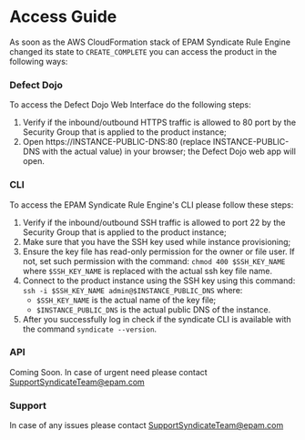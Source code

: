 # Access Guide

As soon as the AWS CloudFormation stack of EPAM Syndicate Rule Engine changed 
its state to `CREATE_COMPLETE` you can access the product in the following ways:

### Defect Dojo
To access the Defect Dojo Web Interface do the following steps: 
1. Verify if the inbound/outbound HTTPS traffic is allowed to 80 port by the 
Security Group that is applied to the product instance;
2. Open https://INSTANCE-PUBLIC-DNS:80 (replace INSTANCE-PUBLIC-DNS with the actual value) 
in your browser; the Defect Dojo web app will open.  

### CLI
To access the EPAM Syndicate Rule Engine's CLI please follow these steps:
1. Verify if the inbound/outbound SSH traffic is allowed to port 22 by the 
Security Group that is applied to the product instance;
2. Make sure that you have the SSH key used while instance provisioning;
3. Ensure the key file has read-only permission for the owner or file user.
If not, set such permission with the command: `chmod 400 $SSH_KEY_NAME` where 
`$SSH_KEY_NAME` is replaced with the actual ssh key file name. 
4. Connect to the product instance using the SSH key using this command: 
`ssh -i $SSH_KEY_NAME admin@$INSTANCE_PUBLIC_DNS` where:
   - `$SSH_KEY_NAME` is the actual name of the key file;
   - `$INSTANCE_PUBLIC_DNS` is the actual public DNS of the instance.
5. After you successfully log in check if the syndicate CLI is available with the 
command `syndicate --version`.

### API 
Coming Soon.
In case of urgent need please contact [SupportSyndicateTeam@epam.com](mailto:SupportSyndicateTeam@epam.com)


### Support
In case of any issues please contact [SupportSyndicateTeam@epam.com](mailto:SupportSyndicateTeam@epam.com)